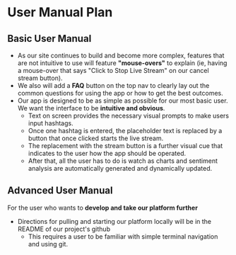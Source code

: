 
# <a name="user_manual"></a>User Manual Plan
## Basic User Manual
* As our site continues to build and become more complex, features that are not intuitive to use will feature **"mouse-overs"** to explain (ie, having a mouse-over that says "Click to Stop Live Stream" on our cancel stream button).
* We also will add a **FAQ** button on the top nav to clearly lay out the common questions for using the app or how to get the best outcomes.
* Our app is designed to be as simple as possible for our most basic user. We want the interface to be **intuitive and obvious**.
	*  Text on screen provides the necessary visual prompts to make users input hashtags. 
	* Once one hashtag is entered, the placeholder text is replaced by a button that once clicked starts the live stream. 
	* The replacement with the stream button is a further visual cue that indicates to the user how the app should be operated.
	* After that, all the user has to do is watch as charts and sentiment analysis are automatically generated and dynamically updated.

## Advanced User Manual
For the user who wants to **develop and take our platform further**
* Directions for pulling and starting our platform locally will be in the README of our project's github
	* This requires a user to be familiar with simple terminal navigation and using git.


